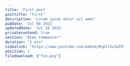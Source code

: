 ```yaml
---
title: 'First post'
posttitle: "First"
description: 'Lorem ipsum dolor sit amet'
pubDate: 'Jul 08 2022'
updatedDate: 'Jul 10 2022'
privatecontend: true
section: "Bien Commencer"
duration: "2 min"
videolink: "https://www.youtube.com/embed/RnpltXsZwTQ"
position: 1
filedownload: ["foo.png"]
---
```



